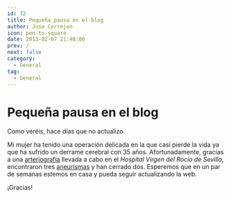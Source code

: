 ```yaml
---
id: 72
title: Pequeña pausa en el blog
author: Jose Cerrejon
icon: pen-to-square
date: 2013-02-07 21:40:00
prev: /
next: false
category:
  - General
tag:
  - General
---
```


# Pequeña pausa en el blog

Como veréis, hace días que no actualizo. 

Mi mujer ha tenido una operación delicada en la que casi pierde la vida ya que ha sufrido un derrame cerebral con 35 años. Afortunadamente, gracias a una [arteriografía](http://www.cdyte.com/pacientes/glosario/arteriografia/) llevada a cabo en el *Hospital Vírgen del Rocío de Sevilla*, encontraron tres [aneurísmas](http://www.arteriasyvenas.org/index/aneurismas) y han cerrado dos. Esperemos que en un par de semanas estemos en casa y pueda seguir actualizando la web.

¡Gracias!